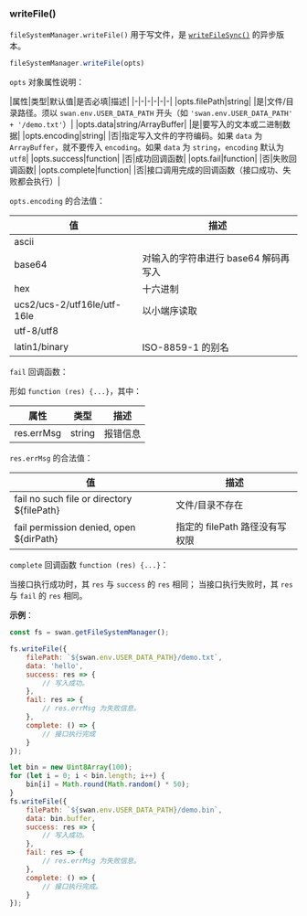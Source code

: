 ### writeFile()

`fileSystemManager.writeFile()` 用于写文件，是 [`writeFileSync()`](#writeFileSync) 的异步版本。

```js
fileSystemManager.writeFile(opts)
```

`opts` 对象属性说明：

|属性|类型|默认值|是否必填|描述|
|-|-|-|-|-|-|
|opts.filePath|string| |是|文件/目录路径。须以 `swan.env.USER_DATA_PATH` 开头（如 `'swan.env.USER_DATA_PATH' + '/demo.txt'`）|
|opts.data|string/ArrayBuffer| |是|要写入的文本或二进制数据|
|opts.encoding|string| |否|指定写入文件的字符编码。如果 `data` 为 `ArrayBuffer`，就不要传入 `encoding`。如果 `data` 为 `string`，`encoding` 默认为 `utf8`|
|opts.success|function| |否|成功回调函数|
|opts.fail|function| |否|失败回调函数|
|opts.complete|function| |否|接口调用完成的回调函数（接口成功、失败都会执行）|

`opts.encoding` 的合法值：

|值|描述|
|-|-|
|ascii| |
|base64|对输入的字符串进行 base64 解码再写入|
|hex|十六进制|
|ucs2/ucs-2/utf16le/utf-16le|以小端序读取|
|utf-8/utf8| |
|latin1/binary|ISO-8859-1 的别名|


`fail` 回调函数：

形如 `function (res) {...}`，其中：

|属性|类型|描述|
|-|-|-|
|res.errMsg|string|报错信息|

`res.errMsg` 的合法值：

|值|描述|
|-|-|
|fail no such file or directory ${filePath}|文件/目录不存在|
|fail permission denied, open ${dirPath}|指定的 filePath 路径没有写权限|

`complete` 回调函数 `function (res) {...}`：

当接口执行成功时，其 `res` 与 `success` 的 `res` 相同；
当接口执行失败时，其 `res` 与 `fail` 的 `res` 相同。


**示例**：

```js
const fs = swan.getFileSystemManager();

fs.writeFile({
    filePath: `${swan.env.USER_DATA_PATH}/demo.txt`,
    data: 'hello',
    success: res => {
        // 写入成功。
    },
    fail: res => {
        // res.errMsg 为失败信息。
    },
    complete: () => {
        // 接口执行完成
    }
});

let bin = new Uint8Array(100);
for (let i = 0; i < bin.length; i++) {
    bin[i] = Math.round(Math.random() * 50);
}
fs.writeFile({
    filePath: `${swan.env.USER_DATA_PATH}/demo.bin`,
    data: bin.buffer,
    success: res => {
        // 写入成功。
    },
    fail: res => {
        // res.errMsg 为失败信息。
    },
    complete: () => {
        // 接口执行完成。
    }
});
```
